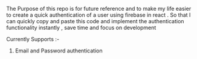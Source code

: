 The Purpose of this repo is for future reference and to make my life easier to create a quick authentication of a user using firebase in react . So that I can quickly copy and paste this code and implement the authentication functionality instantly , save time and focus on development 


Currently Supports :-
1) Email and Password authentication
